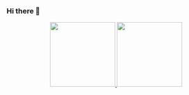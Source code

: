 ### Hi there 👋

<p align="center"><a href="https://diana7127/mpv.net-DW">
<img src="https://github-readme-streak-stats.herokuapp.com/?user=diana7127&theme=dracula" height="150">
<img src="https://github-readme-stats-git-masterrstaa-rickstaa.vercel.app/api?username=diana7127&theme=dracula" height="150">
</a></p>

<!--
**diana7127/diana7127** is a ✨ _special_ ✨ repository because its `README.md` (this file) appears on your GitHub profile.

Here are some ideas to get you started:

- 🔭 I’m currently working on ...
- 🌱 I’m currently learning ...
- 👯 I’m looking to collaborate on ...
- 🤔 I’m looking for help with ...
- 💬 Ask me about ...
- 📫 How to reach me: ...
- 😄 Pronouns: ...
- ⚡ Fun fact: ...
-->
